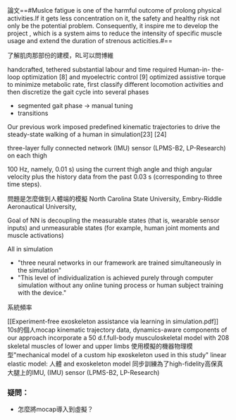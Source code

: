 論文==#Muslce fatigue is one of the harmful outcome of prolong physical activities.If it gets less concentration on it, the safety and healthy risk not only be the potential problem. Consequently, it inspire me to develop the  project , which is a system aims to reduce the  intensity of specific muscle usage and extend the duration of strenous acticities.#==

了解肌肉那部份的建模，RL可以問博維

handcrafted,  tethered
substantial labour and time required 
Human-in- the-loop optimization [8] and myoelectric control [9] optimized assistive torque to minimize metabolic rate,
first classify different locomotion activities and then discretize the gait cycle into several phases
- segmented gait phase -> manual tuning
 - transitions

Our previous work imposed predefined kinematic trajectories to drive the steady-state walking of a human in simulation[23] [24]

three-layer fully connected network
(IMU) sensor (LPMS-B2, LP-Research) on each thigh

100 Hz, namely, 0.01 s) using the current thigh angle and thigh angular velocity plus the history data from the past 0.03 s (corresponding to three time steps).

問題是怎麼做到人體端的模擬
North Carolina State University, 
Embry-Riddle Aeronautical University,

Goal of NN is decoupling the measurable states (that is, wearable sensor inputs) and unmeasurable states (for example, human joint moments and muscle activations) 

All in simulation
- "three neural networks in our framework are trained simultaneously in the simulation"
- "This level of individualization is achieved purely through computer simulation without any online tuning process or human subject training with the device."

系統頻率

[[Experiment-free exoskeleton assistance via learning in simulation.pdf]]
10s的個人mocap kinematic trajectory data, 
dynamics-aware components of our approach incorporate a 50 d.f.full-body musculoskeletal model with 208 skeletal muscles of lower and upper limbs
使用模擬的機器物理模型"mechanical model of a custom hip exoskeleton used in this study"
linear elastic model: 
人體 and exoskeleton model 同步訓練為了high-fidelity高保真
大腿上的IMU, (IMU) sensor (LPMS-B2, LP-Research)
### 疑問：
- 怎麼將mocap導入到虛擬？
